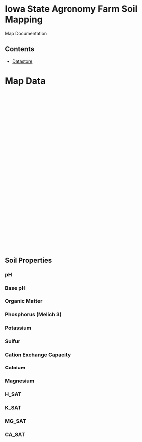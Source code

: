 # Iowa State Agronomy Farm Soil Mapping

Map Documentation

## Contents

- [Datastore](https://iastate.app.box.com/folder/330408802946?s=ytjl7nqkroxs3haodak27xjpkaqpajh4)


# Map Data

<link rel="stylesheet" href="https://unpkg.com/leaflet@1.9.4/dist/leaflet.css" />
<script src="https://unpkg.com/leaflet@1.9.4/dist/leaflet.js"></script>
<script src="https://unpkg.com/geotiff/dist/geotiff.browser.min.js"></script>
<script src="https://unpkg.com/leaflet-geotiff/dist/leaflet-geotiff.min.js"></script>
<script src="https://unpkg.com/leaflet-geotiff/dist/leaflet-geotiff-plotty.min.js"></script>


<div id="map" style="height: 500px;"></div>

<script>
  document.addEventListener("DOMContentLoaded", function () {
    var map = L.map('map').setView([0, 0], 2); // placeholder

    L.tileLayer('https://{s}.tile.openstreetmap.org/{z}/{x}/{y}.png', {
      attribution: '&copy; OpenStreetMap contributors'
    }).addTo(map);

    // Load GeoTIFF
    var layer = new L.LeafletGeotiff('https://github.com/ajcecil/agronomy_farms_soil_mapping/blob/main/docs/page_files/aoi_rgb.tif', {
      renderer: new L.LeafletGeotiff.Plotty({
        displayMin: 0,
        displayMax: 255,
        colorScale: 'viridis',
      }),
      onReady: function () {
        // Zoom to bounds once the raster loads
        map.fitBounds(this.getBounds());
      }
    }).addTo(map);
  });
</script>
>

## Soil Properties

### pH

### Base pH

### Organic Matter 

### Phosphorus (Melich 3)

### Potassium

### Sulfur

### Cation Exchange Capacity

### Calcium

### Magnesium

### H_SAT

### K_SAT

### MG_SAT

### CA_SAT